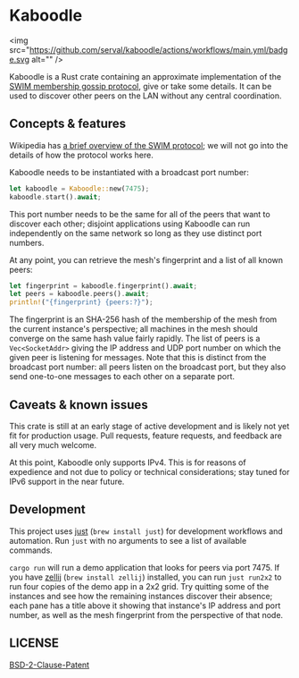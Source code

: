 # Kaboodle
<img src="https://github.com/serval/kaboodle/actions/workflows/main.yml/badge.svg alt="" />

Kaboodle is a Rust crate containing an approximate implementation of the [SWIM membership gossip protocol](http://www.cs.cornell.edu/projects/Quicksilver/public_pdfs/SWIM.pdf), give or take some details. It can be used to discover other peers on the LAN without any central coordination.

## Concepts & features

Wikipedia has [a brief overview of the SWIM protocol](https://en.wikipedia.org/wiki/SWIM_Protocol); we will not go into the details of how the protocol works here.

Kaboodle needs to be instantiated with a broadcast port number:

```rust
let kaboodle = Kaboodle::new(7475);
kaboodle.start().await;
```

This port number needs to be the same for all of the peers that want to discover each other; disjoint applications using Kaboodle can run independently on the same network so long as they use distinct port numbers.

At any point, you can retrieve the mesh's fingerprint and a list of all known peers:

```rust
let fingerprint = kaboodle.fingerprint().await;
let peers = kaboodle.peers().await;
println!("{fingerprint} {peers:?}");
```

The fingerprint is an SHA-256 hash of the membership of the mesh from the current instance's perspective; all machines in the mesh should converge on the same hash value fairly rapidly. The list of peers is a `Vec<SocketAddr>` giving the IP address and UDP port number on which the given peer is listening for messages. Note that this is distinct from the broadcast port number: all peers listen on the broadcast port, but they also send one-to-one messages to each other on a separate port.

## Caveats & known issues

This crate is still at an early stage of active development and is likely not yet fit for production usage. Pull requests, feature requests, and feedback are all very much welcome.

At this point, Kaboodle only supports IPv4. This is for reasons of expedience and not due to policy or technical considerations; stay tuned for IPv6 support in the near future.

## Development

This project uses [just](https://github.com/casey/just) (`brew install just`) for development workflows and automation. Run `just` with no arguments to see a list of available commands.

`cargo run` will run a demo application that looks for peers via port 7475. If you have [zellij](https://zellij.dev) (`brew install zellij`) installed, you can run `just run2x2` to run four copies of the demo app in a 2x2 grid. Try quitting some of the instances and see how the remaining instances discover their absence; each pane has a title above it showing that instance's IP address and port number, as well as the mesh fingerprint from the perspective of that node.

## LICENSE

[BSD-2-Clause-Patent](./LICENSE)
